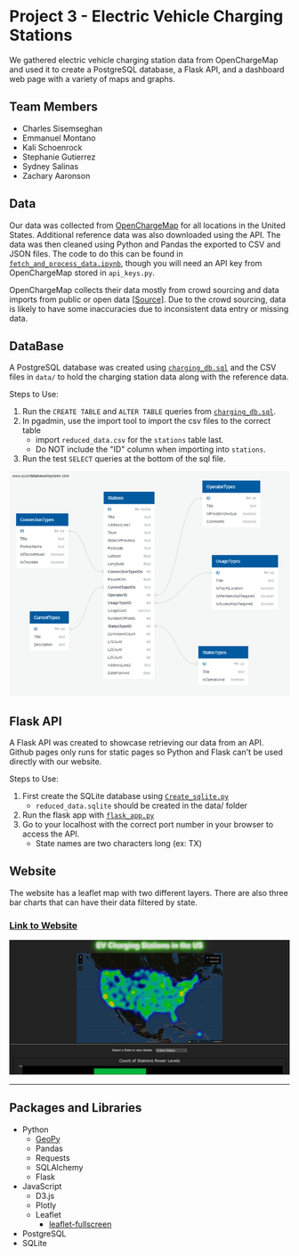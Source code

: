 # Project 3 -  Electric Vehicle Charging Stations

We gathered electric vehicle charging station data from OpenChargeMap and used it to create a PostgreSQL database, a Flask API, and a dashboard web page with a variety of maps and graphs.

## Team Members
- Charles Sisemseghan
- Emmanuel Montano
- Kali Schoenrock
- Stephanie Gutierrez
- Sydney Salinas
- Zachary Aaronson

## Data
Our data was collected from [OpenChargeMap](https://openchargemap.org/site/develop/api#/) for all locations in the United States. Additional reference data was also downloaded using the API. The data was then cleaned using Python and Pandas the exported to CSV and JSON files. The code to do this can be found in [`fetch_and_process_data.ipynb`](/fetch_and_process_data.ipynb), though you will need an API key from OpenChargeMap stored in `api_keys.py`.

OpenChargeMap collects their data mostly from crowd sourcing and data imports from public or open data [[Source]](https://openchargemap.org/site/about). Due to the crowd sourcing, data is likely to have some inaccuracies due to inconsistent data entry or missing data.

## DataBase
A PostgreSQL database was created using [`charging_db.sql`](/postgresql/charging_db.sql) and the CSV files in `data/` to hold the charging station data along with the reference data.

Steps to Use:
1. Run the `CREATE TABLE` and `ALTER TABLE` queries from [`charging_db.sql`](/postgresql/charging_db.sql).
2. In pgadmin, use the import tool to import the csv files to the correct table
    - import `reduced_data.csv` for the `stations` table last.
    - Do NOT include the "ID" column when importing into `stations`.
3. Run the test `SELECT` queries at the bottom of the sql file.

![Database Diagram](/postgresql/QuickDBD-ChargingStations.png)

## Flask API
A Flask API was created to showcase retrieving our data from an API. Github pages only runs for static pages so Python and Flask can't be used directly with our website.

Steps to Use:
1. First create the SQLite database using [`Create_sqlite.py`](/flaskAPI/Create_sqlite.py)
    - `reduced_data.sqlite` should be created in the data/ folder
2. Run the flask app with [`flask_app.py`](/flaskAPI/flask_app.py)
3. Go to your localhost with the correct port number in your browser to access the API.
    - State names are two characters long (ex: TX)

## Website

The website has a leaflet map with two different layers. There are also three bar charts that can have their data filtered by state.

### [Link to Website](https://zachaa.github.io/EV_Charging_Stations/)

![Preview of website](images/Website_Preview.png)

<hr/>

## Packages and Libraries
- Python
    - [GeoPy](https://geopy.readthedocs.io/en/stable/)
    - Pandas
    - Requests
    - SQLAlchemy
    - Flask
- JavaScript
    - D3.js
    - Plotly
    - Leaflet
        - [leaflet-fullscreen](https://github.com/brunob/leaflet.fullscreen)
- PostgreSQL
- SQLite
